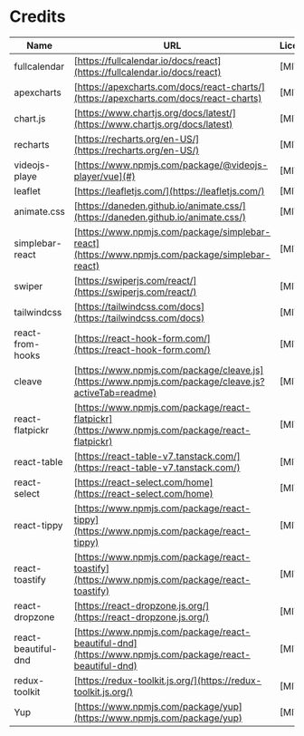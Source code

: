# Credits

| Name                | URL                                                                                                    | License |
| ------------------- | ------------------------------------------------------------------------------------------------------ | ------- |
| fullcalendar        | [https://fullcalendar.io/docs/react](https://fullcalendar.io/docs/react)                               | [MIT]   |
| apexcharts          | [https://apexcharts.com/docs/react-charts/](https://apexcharts.com/docs/react-charts)                  | [MIT]   |
| chart.js            | [https://www.chartjs.org/docs/latest/](https://www.chartjs.org/docs/latest)                            | [MIT]   |
| recharts            | [https://recharts.org/en-US/](https://recharts.org/en-US/)                                             | [MIT]   |
| videojs-playe       | [https://www.npmjs.com/package/@videojs-player/vue](#)                                                 | [MIT]   |
| leaflet             | [https://leafletjs.com/](https://leafletjs.com/)                                                       | [MIT]   |
| animate.css         | [https://daneden.github.io/animate.css/](https://daneden.github.io/animate.css/)                       | [MIT]   |
| simplebar-react     | [https://www.npmjs.com/package/simplebar-react](https://www.npmjs.com/package/simplebar-react)         | [MIT]   |
| swiper              | [https://swiperjs.com/react/](https://swiperjs.com/react/)                                             | [MIT]   |
| tailwindcss         | [https://tailwindcss.com/docs](https://tailwindcss.com/docs)                                           | [MIT]   |
| react-from-hooks    | [https://react-hook-form.com/](https://react-hook-form.com/)                                           | [MIT]   |
| cleave              | [https://www.npmjs.com/package/cleave.js](https://www.npmjs.com/package/cleave.js?activeTab=readme)    | [MIT]   |
| react-flatpickr     | [https://www.npmjs.com/package/react-flatpickr](https://www.npmjs.com/package/react-flatpickr)         | [MIT]   |
| react-table         | [https://react-table-v7.tanstack.com/](https://react-table-v7.tanstack.com/)                           | [MIT]   |
| react-select        | [https://react-select.com/home](https://react-select.com/home)                                         | [MIT]   |
| react-tippy         | [https://www.npmjs.com/package/react-tippy](https://www.npmjs.com/package/react-tippy)                 | [MIT]   |
| react-toastify      | [https://www.npmjs.com/package/react-toastify](https://www.npmjs.com/package/react-toastify)           | [MIT]   |
| react-dropzone      | [https://react-dropzone.js.org/](https://react-dropzone.js.org/)                                       | [MIT]   |
| react-beautiful-dnd | [https://www.npmjs.com/package/react-beautiful-dnd](https://www.npmjs.com/package/react-beautiful-dnd) | [MIT]   |
| redux-toolkit       | [https://redux-toolkit.js.org/](https://redux-toolkit.js.org/)                                         | [MIT]   |
| Yup                 | [https://www.npmjs.com/package/yup](https://www.npmjs.com/package/yup)                                 | [MIT]   |

